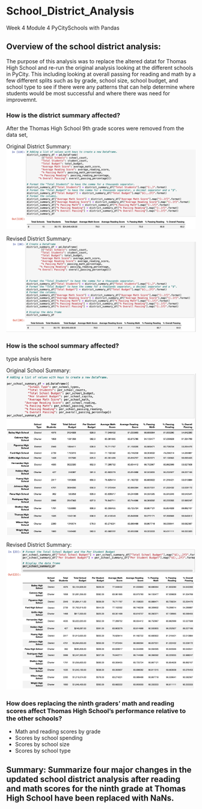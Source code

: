 # School_District_Analysis
Week 4 Module 4 PyCitySchools with Pandas

## Overview of the school district analysis:
The purpose of this analysis was to replace the altered datat for Thomas High School and re-run the original analysis looking at the different schools in PyCity. This including looking at overall passing for reading and math by a few different splits such as by grade, school size, school budget, and school type to see if there were any patterns that can help determine where students would be most successful and where there was need for improvemnt. 


### How is the district summary affected?
After the Thomas High School 9th grade scores were removed from the data set, 

Original District Summary:
![image_name](Resources/District_summary_original.png)




Revised District Summary:
![image_name](Resources/District_summary_challenge.png)

### How is the school summary affected?
type analysis here

Original School Summary:
![image_name](Resources/summary_school_original.png)

Revised District Summary:
![image_name](Resources/School_Summary_Challenge.png)


### How does replacing the ninth graders’ math and reading scores affect Thomas High School’s performance relative to the other schools?
  - Math and reading scores by grade
  - Scores by school spending
  - Scores by school size
  - Scores by school type

## Summary: Summarize four major changes in the updated school district analysis after reading and math scores for the ninth grade at Thomas High School have been replaced with NaNs.
